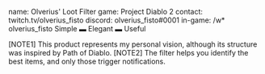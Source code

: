 name: Olverius' Loot Filter
game: Project Diablo 2
contact: twitch.tv/olverius_fisto 
discord: olverius_fisto#0001
in-game: /w* olverius_fisto
Simple ▬ Elegant ▬ Useful

[NOTE1] This product represents my personal vision, although its structure was inspired by Path of Diablo.
[NOTE2] The filter helps you identify the best items, and only those trigger notifications.

